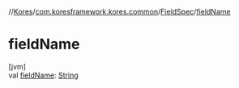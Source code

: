 //[Kores](../../../index.md)/[com.koresframework.kores.common](../index.md)/[FieldSpec](index.md)/[fieldName](field-name.md)

# fieldName

[jvm]\
val [fieldName](field-name.md): [String](https://kotlinlang.org/api/latest/jvm/stdlib/kotlin/-string/index.html)

